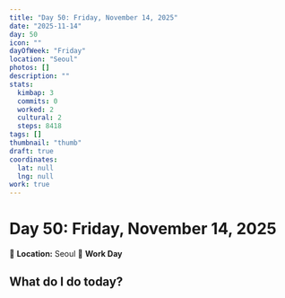 ```yaml
---
title: "Day 50: Friday, November 14, 2025"
date: "2025-11-14"
day: 50
icon: ""
dayOfWeek: "Friday"
location: "Seoul"
photos: []
description: ""
stats:
  kimbap: 3
  commits: 0
  worked: 2
  cultural: 2
  steps: 8418
tags: []
thumbnail: "thumb"
draft: true
coordinates:
  lat: null
  lng: null
work: true
---
```

# Day 50: Friday, November 14, 2025

📍 **Location:** Seoul
💼 **Work Day**

## What do I do today?


